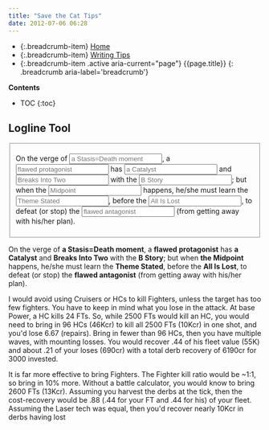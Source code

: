 ```yaml
---
title: "Save the Cat Tips"
date: 2012-07-06 06:28
---
```


* {:.breadcrumb-item} [Home](/)
* {:.breadcrumb-item} [Writing Tips](/writing-tips/)
* {:.breadcrumb-item .active aria-current="page"} {{page.title}}
{: .breadcrumb aria-label='breadcrumb'}

**Contents**

* TOC
{:toc}

<h2>Logline Tool</h2>

<form id='logline' method='post'><fieldset>
  <p>On the verge of <input type="text" class="input-xlarge" id="i-std" placeholder="a Stasis=Death moment" />,
     a            <input type="text" class="input-xlarge" id="i-fp" placeholder="flawed protagonist" />
     has          <input type="text" class="input-xlarge" id="i-cat" placeholder="a Catalyst" />
     and          <input type="text" class="input-xlarge" id="i-bi2" placeholder="Breaks Into Two" />
     with the     <input type="text" class="input-xlarge" id="i-bsto" placeholder="B Story" />;
     but when the <input type="text" class="input-xlarge" id="i-mid" placeholder="Midpoint" /> happens,
     he/she must learn the <input type="text" class="input-xlarge" id="i-theme" placeholder="Theme Stated" />,
     before the <input type="text" class="input-xlarge" id="i-ail" placeholder="All Is Lost" />,
     to defeat (or stop) the <input type="text" class="input-xlarge" id="i-ant" placeholder="flawed antagonist" />
    (from getting away with his/her plan).
  </p>
</fieldset>
</form>

<p>On the verge of <strong id='std'>a Stasis=Death moment</strong>, a <strong id='fp'>flawed protagonist</strong> has <strong id='cat'>a Catalyst</strong> and <strong id='bi2'>Breaks Into Two</strong> with the <strong id='bsto'>B Story</strong>; but when <strong id='mid'>the Midpoint</strong> happens, he/she must learn the <strong id='theme'>Theme Stated</strong>, before the <strong id='ail'>All Is Lost</strong>, to defeat (or stop) the <strong id='ant'>flawed antagonist</strong> (from getting away with his/her plan).</p>

I would avoid using Cruisers or HCs to kill Fighters, unless the target has too few fighters. You have to keep in mind what you lose in the attack. At base Power, a HC kills 24 FTs. So, while 2500 FTs would kill an HC, you would need to bring in 96 HCs (46Kcr) to kill all 2500 FTs (10Kcr) in one shot, and you'd lose 6.67 (repairs). Bring in fewer than 96 HCs, then you have multiple waves, with mounting losses. You would recover .44 of his fleet value (55K) and about .21 of your loses (690cr) with a total derb recovery of 6190cr for 3000 invested.

It is far more effective to bring Fighters. The Fighter kill ratio would be ~1:1, so bring in 10% more. Without a battle calculator, you would know to bring 2600 FTs (13Kcr). Assuming you harvest the derbs at the tick, then the cost-recovery would be .88 (.44 for your FT and .44 for his) of your fleet. Assuming the Laser tech was equal, then you'd recover nearly 10Kcr in derbs having lost 
